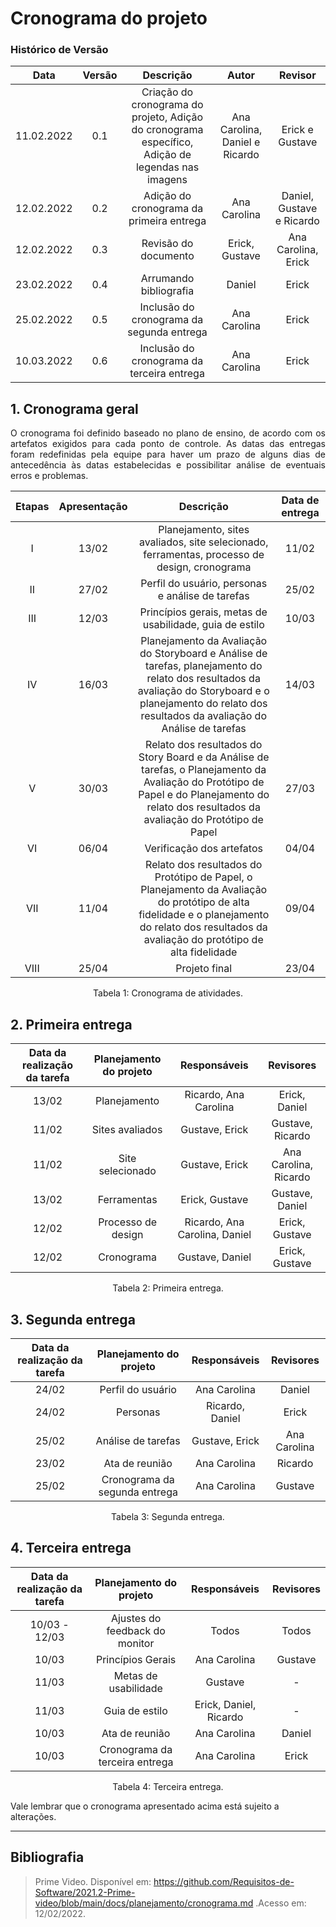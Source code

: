 # Cronograma do projeto

### Histórico de Versão

|  Data  | Versão | Descrição | Autor | Revisor |
| :----: | :----: | :-------: | :---: | :--------:|
| 11.02.2022 | 0.1 | Criação do cronograma do projeto, Adição do cronograma específico, Adição de legendas nas imagens | Ana Carolina, Daniel e Ricardo | Erick e Gustave | 
| 12.02.2022 | 0.2 | Adição do cronograma da primeira entrega | Ana Carolina | Daniel, Gustave e Ricardo | 
| 12.02.2022 | 0.3 | Revisão do documento | Erick, Gustave | Ana Carolina, Erick | 
| 23.02.2022 | 0.4 | Arrumando bibliografia | Daniel | Erick |
| 25.02.2022 | 0.5 | Inclusão do cronograma da segunda entrega | Ana Carolina | Erick |
| 10.03.2022 | 0.6 | Inclusão do cronograma da terceira entrega | Ana Carolina | Erick |

## 1. Cronograma geral
<p style="text-align: justify;">O cronograma foi definido baseado no plano de ensino, de acordo com os artefatos exigidos para cada ponto de controle. As datas das entregas foram redefinidas pela equipe para haver um prazo de alguns dias de antecedência às datas estabelecidas e possibilitar análise de eventuais erros e problemas. </p>

| Etapas | Apresentação              | Descrição        | Data de entrega       |
| :----: | :--------------------------------------------: | :--------------: | :------------: |
| I    | 13/02 | Planejamento, sites avaliados, site selecionado, ferramentas, processo de design, cronograma | 11/02 |
| II   | 27/02 | Perfil do usuário, personas e análise de tarefas | 25/02 |
| III  | 12/03 | Princípios gerais, metas de usabilidade, guia de estilo | 10/03 |
| IV   | 16/03 | Planejamento da Avaliação do Storyboard e Análise de tarefas, planejamento do relato dos resultados da avaliação do Storyboard e o planejamento do relato dos resultados da avaliação do Análise de tarefas | 14/03 |
| V    | 30/03 | Relato dos resultados do Story Board e da Análise de tarefas, o Planejamento da Avaliação do Protótipo de Papel e do Planejamento do relato dos resultados da avaliação do Protótipo de Papel | 27/03 |
| VI   | 06/04 | Verificação dos artefatos | 04/04 |
| VII   | 11/04 | Relato dos resultados do Protótipo de Papel, o Planejamento da Avaliação do protótipo de alta fidelidade e o planejamento do relato dos resultados da avaliação do protótipo de alta fidelidade | 09/04 |
| VIII  | 25/04 | Projeto final | 23/04 |

<center> <figcaption>Tabela 1: Cronograma de atividades.</figcaption> </center>

## 2. Primeira entrega

| Data da realização da tarefa | Planejamento do projeto              | Responsáveis        | Revisores      |
| :----: | :--------------------------------------------: | :--------------: | :------------: |
| 13/02 | Planejamento | Ricardo, Ana Carolina | Erick, Daniel |
| 11/02 | Sites avaliados | Gustave, Erick | Gustave, Ricardo |
| 11/02 | Site selecionado | Gustave, Erick | Ana Carolina, Ricardo |
| 13/02 | Ferramentas | Erick, Gustave | Gustave, Daniel |
| 12/02 | Processo de design | Ricardo, Ana Carolina, Daniel | Erick, Gustave |
| 12/02 | Cronograma | Gustave, Daniel | Erick, Gustave |

<center> <figcaption>Tabela 2: Primeira entrega.</figcaption> </center>

## 3. Segunda entrega

| Data da realização da tarefa | Planejamento do projeto              | Responsáveis        | Revisores      |
| :--------------------------: | :----------------------------------: | :-----------------: | :------------: |
| 24/02 | Perfil do usuário | Ana Carolina | Daniel |
| 24/02 | Personas | Ricardo, Daniel | Erick |
| 25/02 | Análise de tarefas | Gustave, Erick | Ana Carolina  |
| 23/02 | Ata de reunião | Ana Carolina | Ricardo |
| 25/02 | Cronograma da segunda entrega | Ana Carolina | Gustave |

<center> <figcaption>Tabela 3: Segunda entrega.</figcaption> </center>

## 4. Terceira entrega

| Data da realização da tarefa | Planejamento do projeto              | Responsáveis        | Revisores      |
| :--------------------------: | :----------------------------------: | :-----------------: | :------------: |
| 10/03 - 12/03 | Ajustes do feedback do monitor | Todos | Todos |
| 10/03 | Princípios Gerais | Ana Carolina | Gustave |
| 11/03 | Metas de usabilidade | Gustave | - |
| 11/03 | Guia de estilo | Erick, Daniel, Ricardo | -  |
| 10/03 | Ata de reunião | Ana Carolina | Daniel |
| 10/03 | Cronograma da terceira entrega | Ana Carolina | Erick |

<center> <figcaption>Tabela 4: Terceira entrega.</figcaption> </center>

Vale lembrar que o cronograma apresentado acima está sujeito a alterações.

-----------------

## Bibliografia

> Prime Video. Disponível em: https://github.com/Requisitos-de-Software/2021.2-Prime-video/blob/main/docs/planejamento/cronograma.md  .Acesso em: 12/02/2022.
